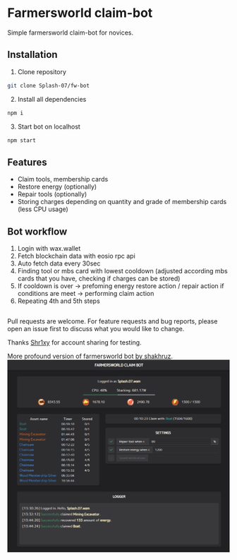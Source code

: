 # Farmersworld claim-bot

Simple farmersworld claim-bot for novices.

## Installation

1. Clone repository

```bash
git clone Splash-07/fw-bot
```

2. Install all dependencies

```bash
npm i
```

3. Start bot on localhost

```bash
npm start
```

## Features

- Claim tools, membership cards
- Restore energy (optionally)
- Repair tools (optionally)
- Storing charges depending on quantity and grade of membership cards (less CPU usage)

## Bot workflow

1. Login with wax.wallet
2. Fetch blockchain data with eosio rpc api
3. Auto fetch data every 30sec
4. Finding tool or mbs card with lowest cooldown (adjusted according mbs cards that you have, checking if charges can be stored)
5. If cooldown is over -> prefoming energy restore action / repair action if conditions are meet -> performing claim action
6. Repeating 4th and 5th steps

##

Pull requests are welcome. For feature requests and bug reports, please open an issue first to discuss what you would like to change.

Thanks [Shr1xy](https://github.com/Shr1xy) for account sharing for testing.

More profound version of farmersworld bot [by shakhruz](https://github.com/shakhruz/angelfarmers-ui).
![Alt text](/public/FWbot.png)
